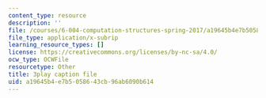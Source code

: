 ```yaml
---
content_type: resource
description: ''
file: /courses/6-004-computation-structures-spring-2017/a19645b4e7b5058643cb96ab6090b614_0h3SCozKaR4.srt
file_type: application/x-subrip
learning_resource_types: []
license: https://creativecommons.org/licenses/by-nc-sa/4.0/
ocw_type: OCWFile
resourcetype: Other
title: 3play caption file
uid: a19645b4-e7b5-0586-43cb-96ab6090b614
---
```

